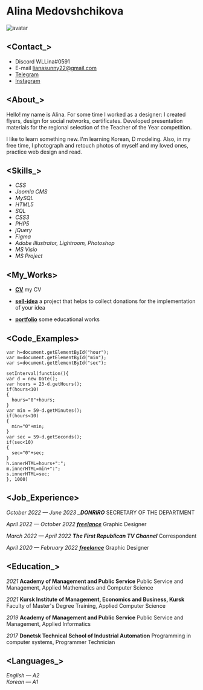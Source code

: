 # **Alina Medovshchikova**
![avatar](https://cloud.mail.ru/public/WApH/AYJeNnLWv)


## **<Contact_>**
* Discord WLLina#0591
* E-mail lianasunny22@gmail.com
* [Telegram](https://t.me/LinaMed)
* [Instagram](https://www.instagram.com/wl_lina/)


## **<About_>**

Hello! my name is Alina. For some time I worked as a designer: I created flyers, design for social networks, certificates. Developed presentation materials for the regional selection of the Teacher of the Year competition.

I like to learn something new. I'm learning Korean, D modeling. Also, in my free time, I photograph and retouch photos of myself and my loved ones, practice web design and read.


## **<Skills_>**
* _CSS_
* _Joomla CMS_
* _MySQL_
* _HTML5_
* _SQL_
* _CSS3_
* _PHP5_
* _jQuery_
* _Figma_
* _Adobe Illustrator, Lightroom, Photoshop_
* _MS Visio_
* _MS Project_



## **<My_Works>**

* **[CV](https://github.com/AlinaMed/sell-idea.github.io)** my CV 

* **[sell-idea](https://github.com/AlinaMed/sell-idea.github.io)** a project that helps to collect donations for the implementation of your idea 

* **[portfolio](https://github.com/AlinaMed/AlinaMed.github.io.git)** some educational works

## **<Code_Examples>**
```
var h=document.getElementById("hour");
var m=document.getElementById("min");
var s=document.getElementById("sec");

setInterval(function(){
var d = new Date();
var hours = 23-d.getHours();
if(hours<10)
{
  hours="0"+hours;
}
var min = 59-d.getMinutes();
if(hours<10)
{
  min="0"+min;
}
var sec = 59-d.getSeconds();
if(sec<10)
{
  sec="0"+sec;
}
h.innerHTML=hours+":";
m.innerHTML=min+":";
s.innerHTML=sec;
}, 1000)
```


## **<Job_Experience>**

_October 2022 — June 2023_
_**_DONRIRO**_
SECRETARY OF THE DEPARTMENT

_April 2022 — October 2022_
**_[freelance](amedportfolio.tilda.ws/)_**
Graphic Designer

_March 2022 — April 2022_
**_The First Republican TV Channel_**
Correspondent

_April 2020 — February 2022_
**_[freelance](amedportfolio.tilda.ws/)_**
Graphic Designer


## **<Education_>**
_2021_
__Academy of Management and Public Service__
Public Service and Management, Applied Mathematics and Computer Science

_2021_
__Kursk Institute of Management, Economics and Business, Kursk__
Faculty of Master's Degree Training, Applied Computer Science

_2019_
__Academy of Management and Public Service__
Public Service and Management, Applied Informatics

_2017_
__Donetsk Technical School of Industrial Automation__
Programming in computer systems, Programmer Technician


## **<Languages_>**
_English — A2_
<br>
_Korean — A1_ 
